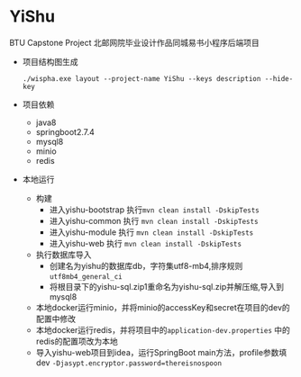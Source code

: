 # YiShu
BTU Capstone Project
北邮网院毕业设计作品同城易书小程序后端项目
* 项目结构图生成
  ```
  ./wispha.exe layout --project-name YiShu --keys description --hide-key
  ```
  
* 项目依赖
    
    * java8
    * springboot2.7.4
    * mysql8
    * minio
    * redis
    
* 本地运行
    
    * 构建
        * 进入yishu-bootstrap 执行`mvn clean install -DskipTests`
        * 进入yishu-common 执行 `mvn clean install -DskipTests`
        * 进入yishu-module 执行 `mvn clean install -DskipTests`
        * 进入yishu-web 执行 `mvn clean install -DskipTests`
    * 执行数据库导入
        * 创建名为yishu的数据库db，字符集utf8-mb4,排序规则 `utf8mb4_general_ci`
        * 将根目录下的yishu-sql.zip1重命名为yishu-sql.zip并解压缩,导入到mysql8
    * 本地docker运行minio，并将minio的accessKey和secret在项目的dev的配置中修改
    * 本地docker运行redis，并将项目中的`application-dev.properties` 中的redis的配置项改为本地
    * 导入yishu-web项目到idea，运行SpringBoot main方法，profile参数填dev `-Djasypt.encryptor.password=thereisnospoon`